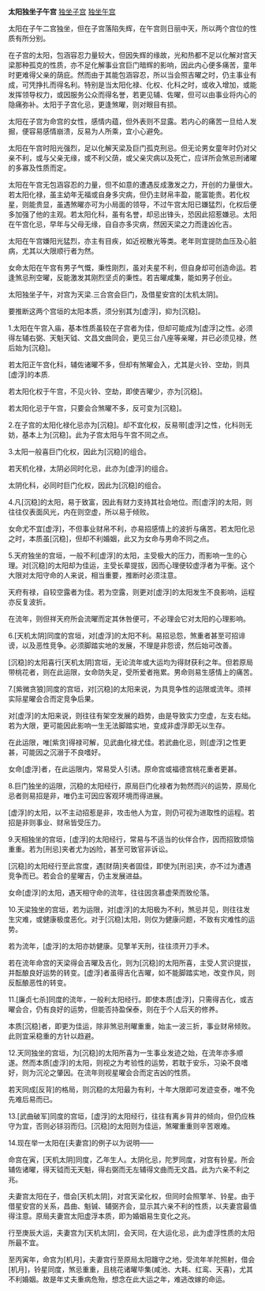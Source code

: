 **太阳独坐子午宫**
[独坐子宫](./太阳独坐子宫.png)
[独坐午宫](./太阳独坐午宫.png)

太阳在子午二宫独坐，但在子宫落陷失辉，在午宫则日丽中天，所以两个宫位的性质有所分别。

在子宫的太阳，包涵容忍力量较大，但因失辉的缘故，光和热都不足以化解对宫天梁那种孤克的性质，亦不足化解事业宫巨门暗辉的影响，因此内心便多痛苦，童年时更难得父亲的荫庇。然而由于其能包涵容忍，所以当会照吉曜之时，仍主事业有成，可凭挣扎而得名利。特别是当太阳化禄、化权、化科之时，或收入增加，或能发挥领导权力，或因服务公众而得名誉，若更见辅、佐曜，但可以由事业将内心的隐痛弥补。太阳于子宫化忌，更逢煞曜，则对眼目有损。

太阳在子宫为命宫的女性，感情内蕴，但外表则不显露。若内心的痛苦一旦给人发掘，便容易感情崩溃，反易为人所乘，宜小心避免。

太阳在午宫时阳光强烈，足以化解天梁及巨门孤克刑忌。但无论男女童年时仍对父亲不利，或与父亲无缘，或不利父荫，或父亲灾病以及死亡，应详所会煞忌刑诸曜的多寡及性质而定。

太阳在午宫无包涵容忍的力量，但不如意的遭遇反成激发之力，开创的力量很大。若太阳化禄，虽主幼年无福或自身多灾病，但仍主财帛丰盈，能富能贵。若化权星，则能贵显，虽遇煞曜亦可为小局面的领导，不过午宫太阳已嫌猛烈，化权后便多加强了他的主观。若太阳化科，虽有名誉，却忌出锋头，恐因此招惹嫌忌。太阳在午宫化忌，早年与父母无缘，自自亦多灾病，然因天梁之力而逢凶化吉。

太阳在午宫嫌阳光猛烈，亦主有目疾，如近视散光等类。老年则宜提防血压及心脏病，尤其以大限顺行者为然。

女命太阳在午宫有男子气慨，秉性刚烈，虽对夫星不利，但自身却可创造命运。若逢煞忌刑空曜，反能激发其刚烈坚贞的秉性。若吉曜咸集，能如男子创业。

太阳独坐子午，对宫为天梁.三合宫会巨门，及借星安宫的[太机太阴]。

要推断这两个宫垣的太阳本质，须分别其为[虚浮]，抑为[沉稳]。

1.太阳在午宫入庙，基本性质虽较在子宫者为佳，但却可能成为[虚浮]之性。必须得左辅右弼、天魁天钺、文昌文曲同会，更见三台八座等亲曜，并已必须见禄，然后始为[沉稳]。

若太阳正午宫化科，辅佐诸曜不多，但却有煞曜会入，尤其是火铃、空劫，则具[虚浮]的本质.

若太阳化权于午宫，不见火铃、空劫，即使吉曜少，亦为[沉稳]。

若太阳化忌于午宫，只要会合煞曜不多，反可变为[沉稳]。

2.在子宫的太阳化禄化忌亦为[沉稳]。却不宜化权，反易带[虚浮]之性，化科则无妨，基本上为[沉稳]。此为子宫太阳与午宫不同之点。

3.太阳一般喜巨门化权，因此为[沉稳]的组合。

若天机化禄，太阴必同时化忌，此亦为[虚浮]的组合。

太阴化科，必同时巨门化权，因此为[沉稳]的组合。

4.凡[沉稳]的太阳，易于致富，因此有财力支持其社会地位。而[虚浮]的太阳，则往往仅表面风光，内在则空虚，所以易于倾败。

女命尤不宜[虚浮]，不但事业财帛不利，亦易招感情上的波折与痛苦。若太阳化忌之时，本质虽[沉稳]，但却不利婚姻，此又为女命与男命不同之点。

5.天府独坐的宫垣，一般不利[虚浮]的太阳，主受极大的压力，而影响一生的心理。对[沉稳]的太阳却为佳运，主受长辈提拔，因而心理便较虚浮者为平衡。这个大限对太阳守命的人来说，相当重要，推断时必须注意。

天府有禄，自较空露者为佳。若为空露，则更对[虚浮]的太阳发生不良影响，运程亦反复波折。

在流年，则但祥天府所会流曜而定其休咎便可，不必理会它对太阳的心理影响。

6.[天机太阴]同度的宫垣，对[虚浮]的太阳不利。易招忌怨，煞重者甚至可招诽谤，以及恶性竞争。必须脚踏实地的发展，不理是非怨谤，然后始可改善。

[沉稳]的太阳喜行[天机太阴]宫垣，无论流年或大运均为得财获利之年。但若原局带桃花者，则在此运限，女命防失足，受所爱者拖累。男命则易生感情上的痛苦。

7.[紫微贪狼]同度的宫垣，对[沉稳]的太阳来说，为具竞争性的运限或流年。须祥实际星曜会合而定竞争后果。

对[虚浮]的太阳来说，则往往有架空发展的趋势，由是导致实力空虚，左支右绌。若为大限，更可能因此影响一生无法脚踏实地，变成非虚浮即无以生存。

在此运限，唯[紫贪]得禄可解，见武曲化禄尤佳。若武曲化忌，则[虚浮]之性更甚，可能因之沉溺于不良嗜好。

女命[虚浮]者，在此运限内，常易受人引诱。原命宫或福德宫桃花重者更甚。

8.巨门独坐的运限，沉稳的太阳经行，原局巨门化禄者为勃然而兴的运势，原局化忌者则易招是非，唯仍主可因应客观环境而得进展。

[虚浮]的太阳，以不主动招惹是非，攻击他人为宜，则仍可视为进取性的运程。若招是非则事业、财帛皆受压力。

9.天相独坐的宫垣，[虚浮]的太阳经行，常易与不适当的伙伴合作，因而招致烦恼重重。若为[刑忌]夹者尤为凶险，甚至可致官非诉讼。

[沉稳]的太阳经行至此宫度，遇[财荫]夹者固佳，即使为[刑忌]夹，亦不过为遭遇竞争而已。若会合的星曜吉，仍主发展进益。

女命[虚浮]的太阳，遇天相守命的流年，往往因贪慕虚荣而致伦落。

10.天梁独坐的宫垣，若为运限，对[虚浮]的太阳极为不利，煞忌并见，则往往发生灾难，或健康极度恶化。对于[沉稳]太阳，则仅为健康问题，不致有灾难性的运势。

若为流年，[虚浮]的太阳亦妨健康。见擎羊天刑，往往须开刀手术。

若在流年命宫的天梁得会吉曜及吉化，则为[沉稳]的太阳所喜，主受人赏识提拔，并酝酿良好运势的转变。[虚浮]者虽得吉化吉曜，如不能脚踏实地，改变作风，则反酝酿恶性的转变。

11.[廉贞七杀]同度的流年，一般利太阳经行。即使本质[虚浮]，只需得吉化，或吉曜会合，仍有良好的运势，但能否持盈保泰，则在于个人后天的修养。

本质[沉稳]者，即更为佳运，除非煞忌刑曜重重，始主一波三折，事业财帛倾败。此则宜采稳重的方针以趋避。

12.天同独坐的宫垣，为[沉稳]的太阳所喜为一生事业发迹之始，在流年亦多顺遂。然而本质[虚浮]的太阳，则视之为考验性的运势，若耽于安乐，习染不良嗜好，则为沉沦之肇因。在流年则视星曜会合而定吉凶的性质。

若天同成[反背]的格局，则沉稳的太阳最为有利，十年大限即可发迹变泰，唯不免先难后易而已。

13.[武曲破军]同度的宫垣，[虚浮]的太阳经行，往往有离乡背井的倾向，但仍应株守为宜，否则必铩羽而归。[沉稳]的太阳则为佳运，煞曜重重则辛苦艰难。

14.现在举一太阳在[夫妻宫]的例子以为说明——

命宫在寅，[天机太阴]同度，乙年生人。太阴化忌，陀罗同度，对宫有铃星。所会辅佐诸曜，得天钺而无天魁，得右弼而无左辅得文曲而无文昌。此为六亲不利之兆。

夫妻宫太阳在子，借会[天机太阴]，对宫天梁化权，但同时会照擎羊、铃星。由于借星安宫的关系，昌曲、魁铖、辅弼齐会，显示其六亲不利的性质，以夫妻宫最值得注意。原局夫妻宫太阳虚浮本质，即为婚姻易生变化之兆。

行至庚辰大运，夫妻宫为[天机太阴]，会天同，在大运化忌，此为虚浮性质的太阳所最不宜。

至丙寅年，命宫为[机月]，夫妻宫行至原局太阳躔守之地，受流年羊陀照射，借会[机月]，铃星同度，煞忌重重，且桃花诸曜毕集(咸池、大耗、红鸾、天喜)，尤其不利婚姻。故是年丈夫重病危殆，想念在此大运之年，难逃改嫁的命运。
